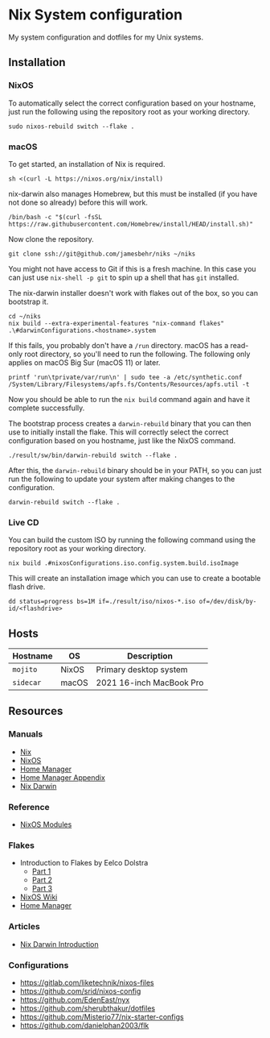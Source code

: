 # Nix System configuration
My system configuration and dotfiles for my Unix systems.

## Installation
### NixOS
To automatically select the correct configuration based on your hostname, just
run the following using the repository root as your working directory.

    sudo nixos-rebuild switch --flake .

### macOS
To get started, an installation of Nix is required.

    sh <(curl -L https://nixos.org/nix/install)

nix-darwin also manages Homebrew, but this must be installed (if you have not
done so already) before this will work.

    /bin/bash -c "$(curl -fsSL https://raw.githubusercontent.com/Homebrew/install/HEAD/install.sh)"

Now clone the repository.

    git clone ssh://git@github.com/jamesbehr/niks ~/niks

You might not have access to Git if this is a fresh machine. In this case you
can just use `nix-shell -p git` to spin up a shell that has `git` installed.

The nix-darwin installer doesn't work with flakes out of the box, so you can
bootstrap it.

    cd ~/niks
    nix build --extra-experimental-features "nix-command flakes" .\#darwinConfigurations.<hostname>.system

If this fails, you probably don't have a `/run` directory. macOS has a
read-only root directory, so you'll need to run the following. The following
only applies on macOS Big Sur (macOS 11) or later.

    printf 'run\tprivate/var/run\n' | sudo tee -a /etc/synthetic.conf
    /System/Library/Filesystems/apfs.fs/Contents/Resources/apfs.util -t

Now you should be able to run the `nix build` command again and have it
complete successfully.

The bootstrap process creates a `darwin-rebuild` binary that you can then use
to initially install the flake. This will correctly select the correct
configuration based on you hostname, just like the NixOS command.

    ./result/sw/bin/darwin-rebuild switch --flake .

After this, the `darwin-rebuild` binary should be in your PATH, so you can just
run the following to update your system after making changes to the
configuration.

    darwin-rebuild switch --flake .

### Live CD
You can build the custom ISO by running the following command using the
repository root as your working directory.

    nix build .#nixosConfigurations.iso.config.system.build.isoImage

This will create an installation image which you can use to create a bootable
flash drive.

    dd status=progress bs=1M if=./result/iso/nixos-*.iso of=/dev/disk/by-id/<flashdrive>

## Hosts
| Hostname       | OS    | Description              |
|----------------|-------|--------------------------|
| `mojito`       | NixOS | Primary desktop system   |
| `sidecar`      | macOS | 2021 16-inch MacBook Pro |

## Resources
### Manuals
- [Nix](https://nixos.org/manual/nix/stable/)
- [NixOS](https://nixos.org/manual/nixos/stable/)
- [Home Manager](https://nix-community.github.io/home-manager/)
- [Home Manager Appendix](https://rycee.gitlab.io/home-manager/options.html)
- [Nix Darwin](https://daiderd.com/nix-darwin/manual/index.html)

### Reference
- [NixOS Modules](https://nixos.wiki/wiki/NixOS_modules)

### Flakes
- Introduction to Flakes by Eelco Dolstra
  - [Part 1](https://www.tweag.io/blog/2020-05-25-flakes)
  - [Part 2](https://www.tweag.io/blog/2020-06-25-eval-cache)
  - [Part 3](https://www.tweag.io/blog/2020-07-31-nixos-flakes)
- [NixOS Wiki](https://nixos.wiki/wiki/Flakes)
- [Home Manager](https://nix-community.github.io/home-manager/index.html#sec-flakes-nixos-module)

### Articles
- [Nix Darwin Introduction](https://xyno.space/post/nix-darwin-introduction)

### Configurations
- https://gitlab.com/liketechnik/nixos-files
- https://github.com/srid/nixos-config
- https://github.com/EdenEast/nyx
- https://github.com/sherubthakur/dotfiles
- https://github.com/Misterio77/nix-starter-configs
- https://github.com/danielphan2003/flk

